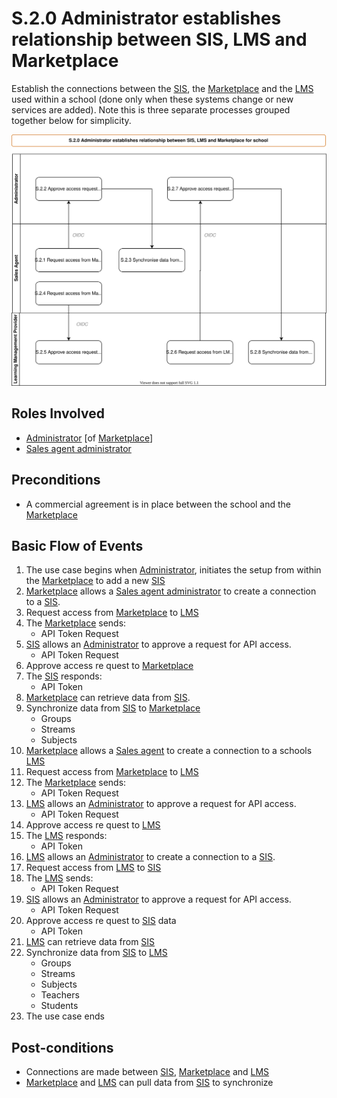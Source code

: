 
# S.2.0 Administrator establishes relationship between SIS, LMS and Marketplace

Establish the connections between the [SIS](../services/school-information-system.md), the [Marketplace](../services/marketplace.md) and the [LMS](../services/learning-management-system.md) used within a school (done only when these systems change or new services are added).  Note this is three separate processes grouped together below for simplicity.

![Process Diagram](../diagrams/process-diagrams-S.2.0.svg)

## Roles Involved

  - [Administrator](../roles/administrator.md) [of [Marketplace](../services/marketplace.md)]
  - [Sales agent administrator](../roles/sales-agent.md)

## Preconditions

  - A commercial agreement is in place between the school and the [Marketplace](../services/marketplace.md)

## Basic Flow of Events



1. The use case begins when [Administrator](../roles/administrator.md), initiates the setup from within the [Marketplace](../services/marketplace.md) to add a new [SIS](../services/school-information-system.md)
2. [Marketplace](../services/marketplace.md) allows a [Sales agent administrator](../roles/sales-agent.md) to create a connection to a [SIS](../services/school-information-system.md).
3. Request access from [Marketplace](../services/marketplace.md) to [LMS](../services/learning-management-system.md)
4. The [Marketplace](../services/marketplace.md) sends:
   - API Token Request
5. [SIS](../services/school-information-system.md) allows an [Administrator](../roles/administrator.md) to approve a request for API access.
   - API Token Request
6. Approve access re	quest to [Marketplace](../services/marketplace.md)
7. The [SIS](../services/school-information-system.md) responds:
   - API Token
8. [Marketplace](../services/marketplace.md) can retrieve data from [SIS](../services/school-information-system.md).
9. Synchronize data from [SIS](../services/school-information-system.md) to [Marketplace](../services/marketplace.md)
   - Groups
   - Streams
   - Subjects
10. [Marketplace](../services/marketplace.md) allows a [Sales agent](../roles/sales-agent.md) to create a connection to a schools [LMS](../services/learning-management-system.md)
11. Request access from [Marketplace](../services/marketplace.md) to [LMS](../services/learning-management-system.md)
12. The [Marketplace](../services/marketplace.md) sends:
    - API Token Request
13. [LMS](../services/learning-management-system.md) allows an [Administrator](../roles/administrator.md) to approve a request for API access.
    - API Token Request
14. Approve access re	quest to [LMS](../services/learning-management-system.md)
15. The [LMS](../services/learning-management-system.md) responds:
    - API Token
13. [LMS](../services/learning-management-system.md) allows an [Administrator](../roles/administrator.md) to create a connection to a [SIS](../services/school-information-system.md).
14. Request access from [LMS](../services/learning-management-system.md) to [SIS](../services/school-information-system.md)
15. The [LMS](../services/learning-management-system.md) sends:
    - API Token Request
16. [SIS](../services/school-information-system.md) allows an [Administrator](../roles/administrator.md) to approve a request for API access.
    - API Token Request
17. Approve access re	quest to [SIS](../services/school-information-system.md) data
    - API Token
19. [LMS](../services/learning-management-system.md) can retrieve data from [SIS](../services/school-information-system.md)
20. Synchronize data from [SIS](../services/school-information-system.md) to [LMS](../services/learning-management-system.md)
    - Groups
    - Streams
    - Subjects
    - Teachers
    - Students
21. The use case ends

## Post-conditions

  - Connections are made between [SIS](../services/school-information-system.md), [Marketplace](../services/marketplace.md) and [LMS](../services/learning-management-system.md)
  - [Marketplace](../services/marketplace.md) and [LMS](../services/learning-management-system.md) can pull data from [SIS](../services/school-information-system.md) to synchronize
